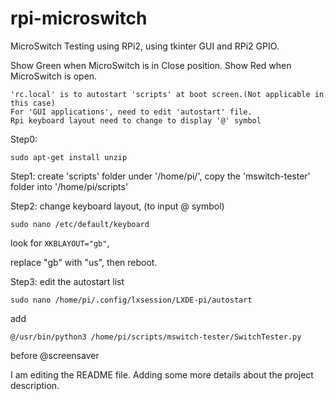 # rpi-microswitch
MicroSwitch Testing using RPi2, using tkinter GUI and RPi2 GPIO.


Show Green when MicroSwitch is in Close position.
Show Red when MicroSwitch is open.


```
'rc.local' is to autostart 'scripts' at boot screen.(Not applicable in this case)
For 'GUI applications', need to edit 'autostart' file.
Rpi keyboard layout need to change to display '@' symbol
```

Step0:
```
sudo apt-get install unzip
```

Step1: create 'scripts' folder under '/home/pi/', copy the 'mswitch-tester' folder into '/home/pi/scripts'

Step2: change keyboard layout, (to input @ symbol)

```
sudo nano /etc/default/keyboard
```
look for `XKBLAYOUT="gb"`,

replace "gb" with "us", then reboot.


Step3: edit the autostart list
```
sudo nano /home/pi/.config/lxsession/LXDE-pi/autostart
```
add
```
@/usr/bin/python3 /home/pi/scripts/mswitch-tester/SwitchTester.py
```
before @screensaver

I am editing the README file. Adding some more details about the project description.
